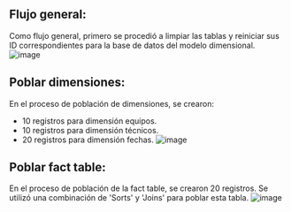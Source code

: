 ## Flujo general:
Como flujo general, primero se procedió a limpiar las tablas y reiniciar sus ID correspondientes para la base de datos del modelo dimensional.
![image](https://github.com/user-attachments/assets/5b5da345-f0e6-4896-914d-d548ec47074a)

## Poblar dimensiones:
En el proceso de población de dimensiones, se crearon:
- 10 registros para dimensión equipos.
- 10 registros para dimensión técnicos.
- 20 registros para dimensión fechas.
![image](https://github.com/user-attachments/assets/a7c2a6f2-25c7-4f75-b55f-edeee81501f3)

## Poblar fact table:
En el proceso de población de la fact table, se crearon 20 registros. Se utilizó una combinación de 'Sorts' y 'Joins' para poblar esta tabla.
![image](https://github.com/user-attachments/assets/18d6a3f5-304b-4982-8609-671390dba0ac)
